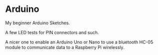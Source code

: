 # Arduino
My beginner Arduino Sketches.

A few LED tests for PIN connectors and such.

A nicer one to enable an Arduino Uno or Nano to use a bluetooth HC-05 module to communicate data to a Raspberry Pi wirelessly.

